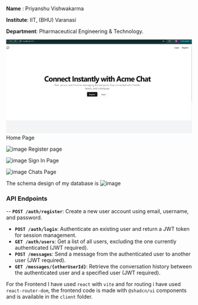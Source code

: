 **Name** : Priyanshu  Vishwakarma

**Institute**: IIT, (BHU) Varanasi

**Department**:  Pharmaceutical Engineering & Technology.


![alt text](image.png)
Home Page

 ![image](https://github.com/user-attachments/assets/35a5751c-7a94-491b-a53a-6e537adb5d2d)
Register page

 ![image](https://github.com/user-attachments/assets/31e8a58a-feef-4848-96d3-43a8c649f585)
Sign In Page

![image](https://github.com/user-attachments/assets/777ec5f2-a290-4755-8a42-458ef7a2c090)
Chats Page

The schema design of my database is 
![image](https://github.com/user-attachments/assets/e639029c-bf8c-4445-95cc-e70e23f470a4)


### API Endpoints

-- **`POST /auth/register`**: Create a new user account using email, username, and password.
- **`POST /auth/login`**: Authenticate an existing user and return a JWT token for session management.
- **`GET /auth/users`**: Get a list of all users, excluding the one currently authenticated (JWT required).
- **`POST /messages`**: Send a message from the authenticated user to another user (JWT required).
- **`GET /messages/{otherUserId}`**: Retrieve the conversation history between the authenticated user and a specified user (JWT required).

For the Frontend I have used `react` with `vite` and for routing i have used `react-router-dom`, the frontend code is made with `@shadcn/ui` components and is available in the `client` folder.
